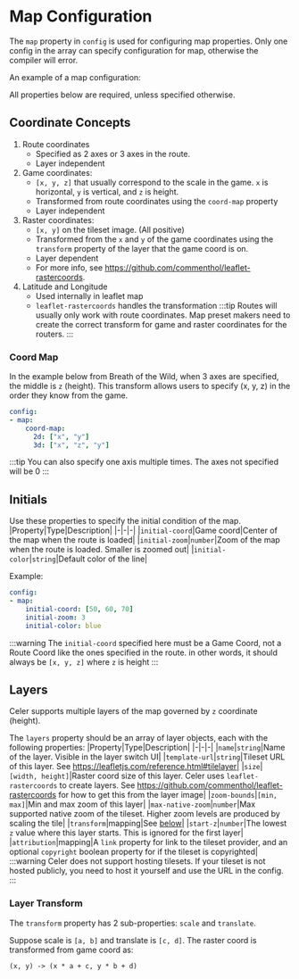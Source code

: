 # Map Configuration
The `map` property in `config` is used for configuring map properties.
Only one config in the array can specify configuration for map, otherwise
the compiler will error.

An example of a map configuration: <SourceLink link="presets/botw-map.yaml" />

All properties below are required, unless specified otherwise.

## Coordinate Concepts
1. Route coordinates
    - Specified as 2 axes or 3 axes in the route.
    - Layer independent
2. Game coordinates: 
    - `[x, y, z]` that usually correspond to the scale in the game. `x` is horizontal, `y` is vertical, and `z` is height.
    - Transformed from route coordinates using the `coord-map` property
    - Layer independent
3. Raster coordinates: 
    - `[x, y]` on the tileset image. (All positive)
    - Transformed from the `x` and `y` of the game coordinates using the `transform` property of the layer that the game coord is on.
    - Layer dependent
    - For more info, see https://github.com/commenthol/leaflet-rastercoords.
4. Latitude and Longitude
    - Used internally in leaflet map
    - `leaflet-rastercoords` handles the transformation
:::tip
Routes will usually only work with route coordinates. Map preset makers need to create the correct transform for game and raster coordinates for the routers.
:::

### Coord Map
In the example below from Breath of the Wild, when 3 axes are specified, the middle
is `z` (height). This transform allows users to specify (x, y, z) in the order they
know from the game.
```yaml
config:
- map:
    coord-map:
      2d: ["x", "y"]
      3d: ["x", "z", "y"]
```
:::tip
You can also specify one axis multiple times. The axes not specified will be 0
:::

## Initials
Use these properties to specify the initial condition of the map.
|Property|Type|Description|
|-|-|-|
|`initial-coord`|Game coord|Center of the map when the route is loaded|
|`initial-zoom`|`number`|Zoom of the map when the route is loaded. Smaller is zoomed out|
|`initial-color`|`string`|Default color of the line|

Example:
```yaml
config:
- map:
    initial-coord: [50, 60, 70]
    initial-zoom: 3
    initial-color: blue
```
:::warning
The `initial-coord` specified here must be a Game Coord, not a Route Coord like
the ones specified in the route. in other words, it should always be `[x, y, z]` where `z` is height
:::


## Layers
Celer supports multiple layers of the map governed by `z` coordinate (height).

The `layers` property should be an array of layer objects, each with the following properties:
|Property|Type|Description|
|-|-|-|
|`name`|`string`|Name of the layer. Visible in the layer switch UI|
|`template-url`|`string`|Tileset URL of this layer. See https://leafletjs.com/reference.html#tilelayer|
|`size`|`[width, height]`|Raster coord size of this layer. Celer uses `leaflet-rastercoords` to create layers. See https://github.com/commenthol/leaflet-rastercoords for how to get this from the layer image|
|`zoom-bounds`|`[min, max]`|Min and max zoom of this layer|
|`max-native-zoom`|`number`|Max supported native zoom of the tileset. Higher zoom levels are produced by scaling the tile|
|`transform`|mapping|See [below](#layer-transform)|
|`start-z`|`number`|The lowest `z` value where this layer starts. This is ignored for the first layer|
|`attribution`|mapping|A `link` property for link to the tileset provider, and an optional `copyright` boolean property for if the tileset is copyrighted|
:::warning
Celer does not support hosting tilesets. If your tileset is not hosted publicly, you need to host it yourself and use the URL in the config.
:::

### Layer Transform
The `transform` property has 2 sub-properties: `scale` and `translate`.

Suppose scale is `[a, b]` and translate is `[c, d]`. The raster coord is transformed from game coord as:
```
(x, y) -> (x * a + c, y * b + d)
```

